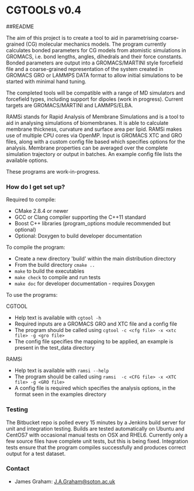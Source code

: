 # CGTOOLS v0.4
##README

The aim of this project is to create a tool to aid in parametrising coarse-grained (CG) molecular mechanics models.  The program currently calculates bonded parameters for CG models from atomistic simulations in GROMACS, i.e. bond lengths, angles, dihedrals and their force constants.
Bonded parameters are output into a GROMACS/MARTINI style forcefield file and a coarse-grained representation of the system created in GROMACS GRO or LAMMPS DATA format to allow initial simulations to be started with minimal hand tuning.

The completed tools will be compatible with a range of MD simulators and forcefield types, including support for dipoles (work in progress).  Current targets are GROMACS/MARTINI and LAMMPS/ELBA.

RAMSi stands for Rapid Analysis of Membrane Simulations and is a tool to aid in analysing simulations of biomembranes.  It is able to calculate membrane thickness, curvature and surface area per lipid.  RAMSi makes use of multiple CPU cores via OpenMP.
Input is GROMACS XTC and GRO files, along with a custom config file based which specifies options for the analysis. Membrane properties can be averaged over the complete simulation trajectory or output in batches.  An example config file lists the available options.

These programs are work-in-progress.

### How do I get set up? ###

Required to compile:

* CMake 2.8.4 or newer
* GCC or Clang compiler supporting the C++11 standard
* Boost C++ libraries (program\_options module recommended but optional)
* Optional: Doxygen to build developer documentation

To compile the program:

* Create a new directory 'build' within the main distribution directory
* From the build directory `cmake ..`
* `make` to build the executables
* `make check` to compile and run tests
* `make doc` for developer documentation - requires Doxygen

To use the programs:

CGTOOL
* Help text is available with `cgtool -h`
* Required inputs are a GROMACS GRO and XTC file and a config file
* The program should be called using `cgtool -c <cfg file> -x <xtc file> -g <gro file>`
* The config file specifies the mapping to be applied, an example is present in the test\_data directory

RAMSi
* Help text is available with `ramsi --help`
* The program should be called using `ramsi  -c <CFG file> -x <XTC file> -g <GRO file>`
* A config file is required which specifies the analysis options, in the format seen in the examples directory

### Testing ###
The Bitbucket repo is polled every 15 minutes by a Jenkins build server for unit and integration testing.  Builds are tested automatically on Ubuntu and CentOS7 with occasional manual tests on OSX and RHEL6.
Currently only a few source files have complete unit tests, but this is being fixed.  Integration tests ensure that the program compiles successfully and produces correct output for a test dataset.

### Contact ###

* James Graham: <J.A.Graham@soton.ac.uk>